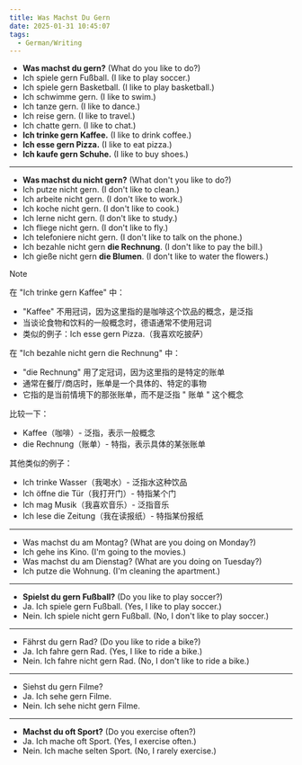 ```yaml
---
title: Was Machst Du Gern
date: 2025-01-31 10:45:07
tags:
  - German/Writing
---
```

- **Was machst du gern?** (What do you like to do?)
- Ich spiele gern Fußball. (I like to play soccer.)
- Ich spiele gern Basketball. (I like to play basketball.)
- Ich schwimme gern. (I like to swim.)
- Ich tanze gern. (I like to dance.)
- Ich reise gern. (I like to travel.)
- Ich chatte gern. (I like to chat.)
- **Ich trinke gern Kaffee.** (I like to drink coffee.)
- **Ich esse gern Pizza.** (I like to eat pizza.)
- **Ich kaufe gern Schuhe.** (I like to buy shoes.)
---
- **Was machst du nicht gern?** (What don't you like to do?)
- Ich putze nicht gern. (I don't like to clean.)
- Ich arbeite nicht gern. (I don't like to work.)
- Ich koche nicht gern. (I don't like to cook.)
- Ich lerne nicht gern. (I don't like to study.)
- Ich fliege nicht gern. (I don't like to fly.)
- Ich telefoniere nicht gern. (I don't like to talk on the phone.)
- Ich bezahle nicht gern **die Rechnung**. (I don't like to pay the bill.)
- Ich gieße nicht gern **die Blumen**. (I don't like to water the flowers.)

> [!NOTE]
>
> 在 "Ich trinke gern Kaffee" 中：
> - "Kaffee" 不用冠词，因为这里指的是咖啡这个饮品的概念，是泛指
> - 当谈论食物和饮料的一般概念时，德语通常不使用冠词
> - 类似的例子：Ich esse gern Pizza.（我喜欢吃披萨）
>
> 在 "Ich bezahle nicht gern die Rechnung" 中：
> - "die Rechnung" 用了定冠词，因为这里指的是特定的账单
> - 通常在餐厅/商店时，账单是一个具体的、特定的事物
> - 它指的是当前情境下的那张账单，而不是泛指 " 账单 " 这个概念
>
> 比较一下：
> - Kaffee（咖啡）- 泛指，表示一般概念
> - die Rechnung（账单）- 特指，表示具体的某张账单
>
> 其他类似的例子：
> - Ich trinke Wasser（我喝水）- 泛指水这种饮品
> - Ich öffne die Tür（我打开门）- 特指某个门
> - Ich mag Musik（我喜欢音乐）- 泛指音乐
> - Ich lese die Zeitung（我在读报纸）- 特指某份报纸

---
- Was machst du am Montag? (What are you doing on Monday?)
- Ich gehe ins Kino. (I'm going to the movies.)
- Was machst du am Dienstag? (What are you doing on Tuesday?)
- Ich putze die Wohnung. (I'm cleaning the apartment.)
---
- **Spielst du gern Fußball?** (Do you like to play soccer?)
- Ja. Ich spiele gern Fußball. (Yes, I like to play soccer.)
- Nein. Ich spiele nicht gern Fußball. (No, I don't like to play soccer.)
---
- Fährst du gern Rad? (Do you like to ride a bike?)
- Ja. Ich fahre gern Rad. (Yes, I like to ride a bike.)
- Nein. Ich fahre nicht gern Rad. (No, I don't like to ride a bike.)
---
- Siehst du gern Filme?
- Ja. Ich sehe gern Filme.
- Nein. Ich sehe nicht gern Filme.
---
- **Machst du oft Sport?** (Do you exercise often?)
- Ja. Ich mache oft Sport. (Yes, I exercise often.)
- Nein. Ich mache selten Sport. (No, I rarely exercise.)
